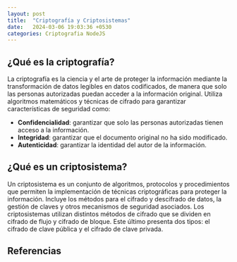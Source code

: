 ```yaml
---
layout: post
title:  "Criptografía y Criptosistemas"
date:   2024-03-06 19:03:36 +0530
categories: Criptografia NodeJS
---
```

## ¿Qué es la criptografía?

La criptografía es la ciencia y el arte de proteger la información mediante la transformación de datos legibles en datos codificados, de manera que solo las personas autorizadas puedan acceder a la información original. Utiliza algoritmos matemáticos y técnicas de cifrado para garantizar características de seguridad como:
- **Confidencialidad**: garantizar que solo las personas autorizadas tienen acceso a la información.
- **Integridad**: garantizar que el documento original no ha sido modificado.
- **Autenticidad**: garantizar la identidad del autor de la información.

## ¿Qué es un criptosistema?

Un criptosistema es un conjunto de algoritmos, protocolos y procedimientos que permiten la implementación de técnicas criptográficas para proteger la información. Incluye los métodos para el cifrado y descifrado de datos, la gestión de claves y otros mecanismos de seguridad asociados. 
Los criptosistemas utilizan distintos métodos de cifrado que se dividen en cifrado de flujo y cifrado de bloque. Este último presenta dos tipos: el cifrado de clave pública y el cifrado de clave privada. 

## Referencias

[1]: https://elibro.net/es/lc/uniminuto/titulos/106503
[2]: https://elibro.net/es/lc/uniminuto/titulos/41843
[3]: https://www.researchgate.net/publication/28106424_Introduccion_a_la_Criptografia_tipos_de_algoritmos
